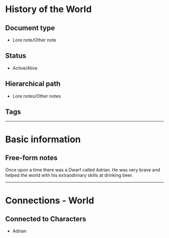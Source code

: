 # History of the World

## Document type

 - Lore note/Other note

## Status

 - Active/Alive

## Hierarchical path

 - Lore notes/Other notes

## Tags

---

# Basic information

## Free-form notes

Once upon a time there was a Dwarf called Adrian. He was very brave and helped the world with his extraodrinary skills at drinking beer.&nbsp;

---

# Connections - World

## Connected to Characters

 - Adrian
